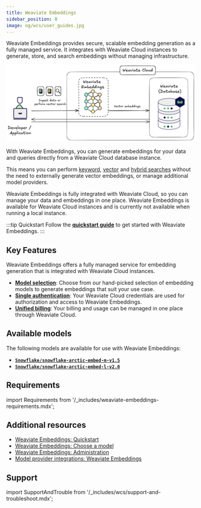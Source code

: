 ```yaml
---
title: Weaviate Embeddings
sidebar_position: 0
image: og/wcs/user_guides.jpg
---
```


Weaviate Embeddings provides secure, scalable embedding generation as a fully managed service. It integrates with Weaviate Cloud instances to generate, store, and search embeddings without managing infrastructure.

![Weaviate Embeddings flowchart](../img/weaviate-embeddings-flowchart.png "Weaviate Embeddings flowchart")

With Weaviate Embeddings, you can generate embeddings for your data and queries directly from a Weaviate Cloud database instance.

This means you can perform [keyword](/developers/weaviate/search/bm25), [vector](/developers/weaviate/search/similarity) and [hybrid searches](/developers/weaviate/search/hybrid) without the need to externally generate vector embeddings, or manage additional model providers.

Weaviate Embeddings is fully integrated with Weaviate Cloud, so you can manage your data and embeddings in one place. Weaviate Embeddings is available for Weaviate Cloud instances and is currently not available when running a local instance.

:::tip Quickstart
Follow the **[quickstart guide](/developers/wcs/embeddings/quickstart)** to get started with Weaviate Embeddings.
:::

## Key Features

Weaviate Embeddings offers a fully managed service for embedding generation that is integrated with Weaviate Cloud instances.

- **[Model selection](/developers/wcs/embeddings/models)**: Choose from our hand-picked selection of embedding models to generate embeddings that suit your use case.
- **[Single authentication](/developers/wcs/manage-clusters/connect)**: Your Weaviate Cloud credentials are used for authorization and access to Weaviate Embeddings.
- **[Unified billing](/developers/wcs/embeddings/administration#billing)**: Your billing and usage can be managed in one place through Weaviate Cloud.

## Available models

The following models are available for use with Weaviate Embeddings:

- **[`Snowflake/snowflake-arctic-embed-m-v1.5`](/developers/wcs/embeddings/models#snowflake-arctic-embed-m-v1.5)**
- **[`Snowflake/snowflake-arctic-embed-l-v2.0`](/developers/wcs/embeddings/models#snowflake-arctic-embed-l-v2.0)**

## Requirements

import Requirements from '/_includes/weaviate-embeddings-requirements.mdx';

<Requirements />

## Additional resources

- [Weaviate Embeddings: Quickstart](/developers/wcs/embeddings/quickstart)
- [Weaviate Embeddings: Choose a model](/developers/wcs/embeddings/models)
- [Weaviate Embeddings: Administration](/developers/wcs/embeddings/administration)
- [Model provider integrations: Weaviate Embeddings](/developers/weaviate/model-providers/weaviate/embeddings)

## Support

import SupportAndTrouble from '/_includes/wcs/support-and-troubleshoot.mdx';

<SupportAndTrouble />
